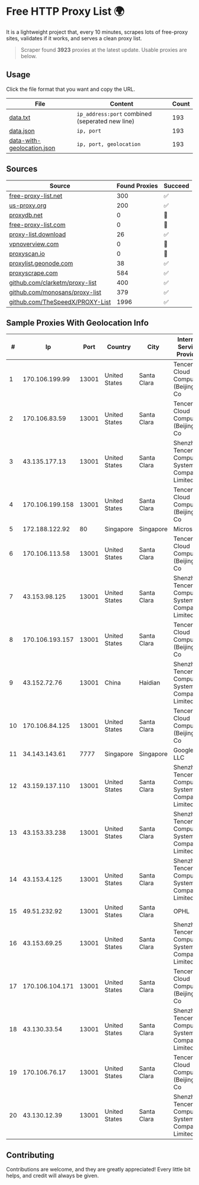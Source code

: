 
# Free HTTP Proxy List 🌍

It is a lightweight project that, every 10 minutes, scrapes lots of free-proxy sites, validates if it works, and serves a clean proxy list.


> Scraper found **3923** proxies at the latest update. Usable proxies are below.

## Usage

Click the file format that you want and copy the URL.


|File|Content|Count|
|----|-------|-----|
|[data.txt](https://raw.githubusercontent.com/themiralay/Proxy-List-World/master/data.txt)|`ip_address:port` combined (seperated new line)|193|
|[data.json](https://raw.githubusercontent.com/themiralay/Proxy-List-World/master/data.json)|`ip, port`|193|
|[data-with-geolocation.json](https://raw.githubusercontent.com/themiralay/Proxy-List-World/master/data-with-geolocation.json)|`ip, port, geolocation`|193|

## Sources

|Source|Found Proxies|Succeed|
|------|-------------|-------|
|[free-proxy-list.net](https://free-proxy-list.net)|300|✅|
|[us-proxy.org](https://www.us-proxy.org)|200|✅|
|[proxydb.net](http://proxydb.net)|0|🚫|
|[free-proxy-list.com](https://free-proxy-list.com/?page=&port=&type%5B%5D=http&type%5B%5D=https&up_time=0&search=Search)|0|🚫|
|[proxy-list.download](https://www.proxy-list.download/HTTP)|26|✅|
|[vpnoverview.com](https://vpnoverview.com/privacy/anonymous-browsing/free-proxy-servers)|0|🚫|
|[proxyscan.io](https://www.proxyscan.io)|0|🚫|
|[proxylist.geonode.com](https://proxylist.geonode.com/api/proxy-list?limit=300&page=1&sort_by=lastChecked&sort_type=desc&protocols=http,https)|38|✅|
|[proxyscrape.com](https://api.proxyscrape.com/v2/?request=displayproxies&protocol=http&timeout=10000&country=all&ssl=all&anonymity=all)|584|✅|
|[github.com/clarketm/proxy-list](https://raw.githubusercontent.com/clarketm/proxy-list/master/proxy-list-raw.txt)|400|✅|
|[github.com/monosans/proxy-list](https://raw.githubusercontent.com/monosans/proxy-list/main/proxies/http.txt)|379|✅|
|[github.com/TheSpeedX/PROXY-List](https://raw.githubusercontent.com/TheSpeedX/PROXY-List/master/http.txt)|1996|✅|


## Sample Proxies With Geolocation Info

|#|Ip|Port|Country|City|Internet Service Provider|
|-|--|----|-------|----|-------------------------|
|1|170.106.199.99|13001|United States|Santa Clara|Tencent Cloud Computing (Beijing) Co|
|2|170.106.83.59|13001|United States|Santa Clara|Tencent Cloud Computing (Beijing) Co|
|3|43.135.177.13|13001|United States|Santa Clara|Shenzhen Tencent Computer Systems Company Limited|
|4|170.106.199.158|13001|United States|Santa Clara|Tencent Cloud Computing (Beijing) Co|
|5|172.188.122.92|80|Singapore|Singapore|Microsoft|
|6|170.106.113.58|13001|United States|Santa Clara|Tencent Cloud Computing (Beijing) Co|
|7|43.153.98.125|13001|United States|Santa Clara|Shenzhen Tencent Computer Systems Company Limited|
|8|170.106.193.157|13001|United States|Santa Clara|Tencent Cloud Computing (Beijing) Co|
|9|43.152.72.76|13001|China|Haidian|Shenzhen Tencent Computer Systems Company Limited|
|10|170.106.84.125|13001|United States|Santa Clara|Tencent Cloud Computing (Beijing) Co|
|11|34.143.143.61|7777|Singapore|Singapore|Google LLC|
|12|43.159.137.110|13001|United States|Santa Clara|Shenzhen Tencent Computer Systems Company Limited|
|13|43.153.33.238|13001|United States|Santa Clara|Shenzhen Tencent Computer Systems Company Limited|
|14|43.153.4.125|13001|United States|Santa Clara|Shenzhen Tencent Computer Systems Company Limited|
|15|49.51.232.92|13001|United States|Santa Clara|OPHL|
|16|43.153.69.25|13001|United States|Santa Clara|Shenzhen Tencent Computer Systems Company Limited|
|17|170.106.104.171|13001|United States|Santa Clara|Tencent Cloud Computing (Beijing) Co|
|18|43.130.33.54|13001|United States|Santa Clara|Shenzhen Tencent Computer Systems Company Limited|
|19|170.106.76.17|13001|United States|Santa Clara|Tencent Cloud Computing (Beijing) Co|
|20|43.130.12.39|13001|United States|Santa Clara|Shenzhen Tencent Computer Systems Company Limited|



## Contributing

Contributions are welcome, and they are greatly appreciated! Every
little bit helps, and credit will always be given.

